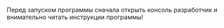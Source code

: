 Перед запуском программы сначала открыть консоль разработчик и внимательно читать инструкции программы!